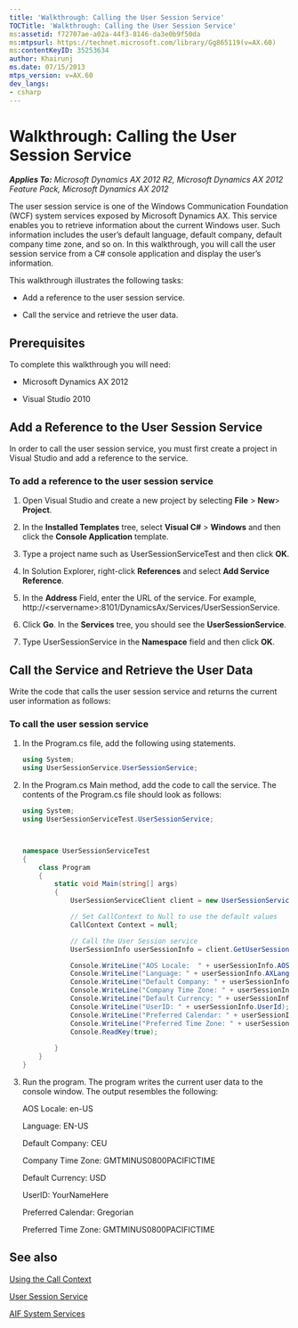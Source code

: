 ```yaml
---
title: 'Walkthrough: Calling the User Session Service'
TOCTitle: 'Walkthrough: Calling the User Session Service'
ms:assetid: f72707ae-a02a-44f3-8146-da3e0b9f50da
ms:mtpsurl: https://technet.microsoft.com/library/Gg865119(v=AX.60)
ms:contentKeyID: 35253634
author: Khairunj
ms.date: 07/15/2013
mtps_version: v=AX.60
dev_langs:
- csharp
---
```


# Walkthrough: Calling the User Session Service 


_**Applies To:** Microsoft Dynamics AX 2012 R2, Microsoft Dynamics AX 2012 Feature Pack, Microsoft Dynamics AX 2012_

The user session service is one of the Windows Communication Foundation (WCF) system services exposed by Microsoft Dynamics AX. This service enables you to retrieve information about the current Windows user. Such information includes the user’s default language, default company, default company time zone, and so on. In this walkthrough, you will call the user session service from a C\# console application and display the user’s information.

This walkthrough illustrates the following tasks:

  - Add a reference to the user session service.

  - Call the service and retrieve the user data.

## Prerequisites

To complete this walkthrough you will need:

  - Microsoft Dynamics AX 2012

  - Visual Studio 2010

## Add a Reference to the User Session Service

In order to call the user session service, you must first create a project in Visual Studio and add a reference to the service.

### To add a reference to the user session service

1.  Open Visual Studio and create a new project by selecting **File** \> **New**\> **Project**.

2.  In the **Installed Templates** tree, select **Visual C\#** \> **Windows** and then click the **Console Application** template.

3.  Type a project name such as UserSessionServiceTest and then click **OK**.

4.  In Solution Explorer, right-click **References** and select **Add Service Reference**.

5.  In the **Address** Field, enter the URL of the service. For example, http://\<servername\>:8101/DynamicsAx/Services/UserSessionService.

6.  Click **Go**. In the **Services** tree, you should see the **UserSessionService**.

7.  Type UserSessionService in the **Namespace** field and then click **OK**.

## Call the Service and Retrieve the User Data

Write the code that calls the user session service and returns the current user information as follows:

### To call the user session service

1.  In the Program.cs file, add the following using statements.
    
    ``` csharp
    using System;
    using UserSessionService.UserSessionService;
    ```

2.  In the Program.cs Main method, add the code to call the service. The contents of the Program.cs file should look as follows:
    
    ``` csharp
    using System;
    using UserSessionServiceTest.UserSessionService;
    
    
    
    namespace UserSessionServiceTest
    {
        class Program
        {
            static void Main(string[] args)
            {
                UserSessionServiceClient client = new UserSessionServiceClient();
    
                // Set CallContext to Null to use the default values
                CallContext Context = null; 
    
                // Call the User Session service
                UserSessionInfo userSessionInfo = client.GetUserSessionInfo(Context);
    
                Console.WriteLine("AOS Locale:  " + userSessionInfo.AOSLocaleName); 
                Console.WriteLine("Language: " + userSessionInfo.AXLanguage);
                Console.WriteLine("Default Company: " + userSessionInfo.Company);
                Console.WriteLine("Company Time Zone: " + userSessionInfo.CompanyTimeZone);
                Console.WriteLine("Default Currency: " + userSessionInfo.CurrencyInfo.CurrencyCode);
                Console.WriteLine("UserID: " + userSessionInfo.UserId);
                Console.WriteLine("Preferred Calendar: " + userSessionInfo.UserPreferredCalendar);
                Console.WriteLine("Preferred Time Zone: " + userSessionInfo.UserPreferredTimeZone);
                Console.ReadKey(true);
          
            }
        }
    }
    ```

3.  Run the program. The program writes the current user data to the console window. The output resembles the following:
    
    AOS Locale: en-US
    
    Language: EN-US
    
    Default Company: CEU
    
    Company Time Zone: GMTMINUS0800PACIFICTIME
    
    Default Currency: USD
    
    UserID: YourNameHere
    
    Preferred Calendar: Gregorian
    
    Preferred Time Zone: GMTMINUS0800PACIFICTIME

## See also

[Using the Call Context](using-the-call-context.md)

[User Session Service](user-session-service.md)

[AIF System Services](aif-system-services.md)

